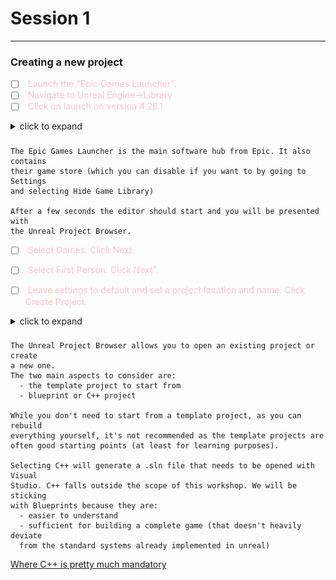 # Session 1

---

### Creating a new project
  - [ ]  <span style ="color:pink"> Launch the "Epic Games Launcher".</span>
  - [ ]  <span style ="color:pink"> Navigate to Unreal Engine->Library</span>
  - [ ]  <span style ="color:pink"> Click on launch on version 4.26.1</span>
  <details>
  <summary>click to expand </summary>

  ![](./Assets/ProjectStartAssets/new_project_1.jpg)
  </details>  

###

    The Epic Games Launcher is the main software hub from Epic. It also contains  
    their game store (which you can disable if you want to by going to Settings
    and selecting Hide Game Library)

    After a few seconds the editor should start and you will be presented with
    the Unreal Project Browser.

  - [ ]  <span style ="color:pink"> Select Games. Click Next.</span>
  - [ ]  <span style ="color:pink"> Select First Person. Click Next".</span>
  - [ ]  <span style ="color:pink"> Leave settings to default and set a project location and name. Click Create Project.</span>


  <details>
  <summary>click to expand </summary>

  ![](./Assets/ProjectStartAssets/Selectgames.jpg)
  ![](./Assets/ProjectStartAssets/SelectFirstPerson.jpg)
  ![](./Assets/ProjectStartAssets/ProjectName.jpg)
  </details>  

###

    The Unreal Project Browser allows you to open an existing project or create
    a new one.
    The two main aspects to consider are:
      - the template project to start from
      - blueprint or C++ project

    While you don't need to start from a template project, as you can rebuild
    everything yourself, it's not recommended as the template projects are
    often good starting points (at least for learning purposes).

    Selecting C++ will generate a .sln file that needs to be opened with Visual
    Studio. C++ falls outside the scope of this workshop. We will be sticking
    with Blueprints because they are:
      - easier to understand
      - sufficient for building a complete game (that doesn't heavily deviate
      from the standard systems already implemented in unreal)

  [Where C++ is pretty much mandatory](https://forums.unrealengine.com/community/general-discussion/121087-blueprints-vs-c-programming-which-one-to-use?148076-Blueprints-Vs-C-Programming-Which-one-to-use=&viewfull=1#post1013378)
